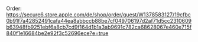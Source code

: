
Order: https://secure6.store.apple.com/de/shop/order/guest/W1378583127/19cfbc0b91f7a42852491cafa44ea8abbccb88be7cf049706197d2af71d5cc2310609b63948fb9251ebf6a8cb7cd9f164d1b1a3ab9691c782ca68628067e460e715f840f1e16684be2e92f3c52696ece?e=true

